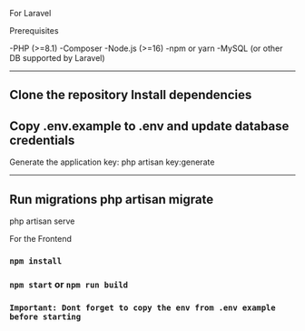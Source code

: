 For Laravel

Prerequisites

-PHP (>=8.1)
-Composer
-Node.js (>=16)
-npm or yarn
-MySQL (or other DB supported by Laravel)

---------------------------------

Clone the repository
Install dependencies
---------------------------------

Copy .env.example to .env and update database credentials
---------------------------------

Generate the application key:
php artisan key:generate

---------------------------------
Run migrations
php artisan migrate
---------------------------------

php artisan serve

For the Frontend

### `npm install`

### `npm start` or `npm run build`

###  `Important: Dont forget to copy the env from .env example before starting`
